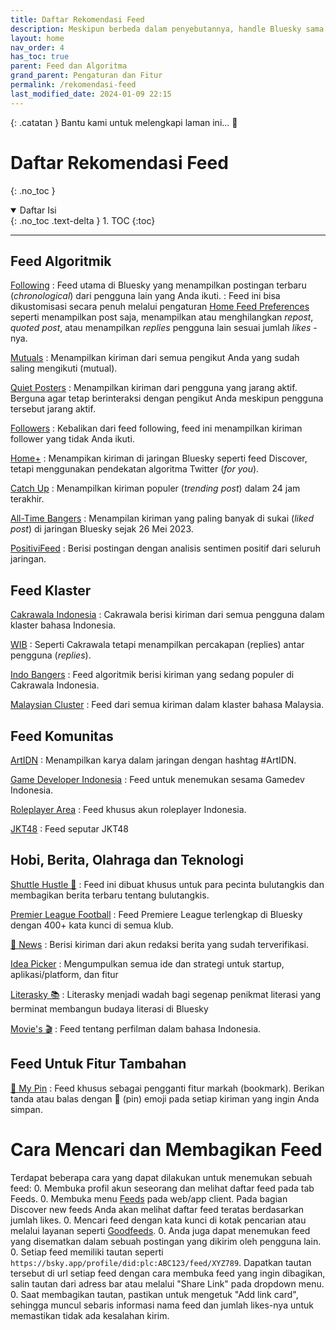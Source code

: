 ```yaml
---
title: Daftar Rekomendasi Feed
description: Meskipun berbeda dalam penyebutannya, handle Bluesky sama dengan username di media sosial lain.
layout: home
nav_order: 4
has_toc: true
parent: Feed dan Algoritma
grand_parent: Pengaturan dan Fitur
permalink: /rekomendasi-feed
last_modified_date: 2024-01-09 22:15
---
```


{: .catatan }
Bantu kami untuk melengkapi laman ini... 🥺

# Daftar Rekomendasi Feed
{: .no_toc }

<details open markdown="block">
  <summary>
    Daftar Isi
  </summary>
  {: .no_toc .text-delta }
1. TOC
{:toc}
</details>

---

## Feed Algoritmik
[Following](https://bsky.app)
: Feed utama di Bluesky yang menampilkan postingan terbaru (*chronological*) dari pengguna lain yang Anda ikuti.
: Feed ini bisa dikustomisasi secara penuh melalui pengaturan [Home Feed Preferences](https://bsky.app/settings/home-feed) seperti menampilkan post saja, menampilkan atau menghilangkan *repost*, *quoted post*, atau menampilkan *replies* pengguna lain sesuai jumlah *likes* -nya.

[Mutuals]
: Menampilkan kiriman dari semua pengikut Anda yang sudah saling mengikuti (mutual).

[Quiet Posters]
: Menampilkan kiriman dari pengguna yang jarang aktif. Berguna agar tetap berinteraksi dengan pengikut Anda meskipun pengguna tersebut jarang aktif.

[Followers]
: Kebalikan dari feed following, feed ini menampilkan kiriman follower yang tidak Anda ikuti.

[Home+]
: Menampikan kiriman di jaringan Bluesky seperti feed Discover, tetapi menggunakan pendekatan algoritma Twitter (*for you*).

[Catch Up]
: Menampilkan kiriman populer (*trending post*) dalam 24 jam terakhir.

[All-Time Bangers]
: Menampilan kiriman yang paling banyak di sukai (*liked post*) di jaringan Bluesky sejak 26 Mei 2023.

[PositiviFeed](https://bsky.app/profile/did:plc:q6gjnaw2blty4crticxkmujt/feed/positivifeed)
: Berisi postingan dengan analisis sentimen positif dari seluruh jaringan.

## Feed Klaster
[Cakrawala Indonesia]
: Cakrawala berisi kiriman dari semua pengguna dalam klaster bahasa Indonesia.

[WIB]
: Seperti Cakrawala tetapi menampilkan percakapan (replies) antar pengguna (*replies*).

[Indo Bangers](https://bsky.app/profile/did:plc:7opjnfmb6gtbgjrsr3777ujx/feed/aaaniozhx2iem)
: Feed algoritmik berisi kiriman yang sedang populer di Cakrawala Indonesia.

[Malaysian Cluster](https://bsky.app/profile/did:plc:7opjnfmb6gtbgjrsr3777ujx/feed/aaahneieskede)
: Feed dari semua kiriman dalam klaster bahasa Malaysia.

## Feed Komunitas
[ArtIDN]
: Menampilkan karya dalam jaringan dengan hashtag #ArtIDN.

[Game Developer Indonesia]
: Feed untuk menemukan sesama Gamedev Indonesia.

[Roleplayer Area]
: Feed khusus akun roleplayer Indonesia.

[JKT48](https://bsky.app/profile/did:plc:3773uwwogo22cupiyxeuewij/feed/aaakpwtzeynl4)
: Feed seputar JKT48

## Hobi, Berita, Olahraga dan Teknologi
[Shuttle Hustle 🏸]
: Feed ini dibuat khusus untuk para pecinta bulutangkis dan membagikan berita terbaru tentang bulutangkis.

[Premier League Football]
: Feed Premiere League terlengkap di Bluesky dengan 400+ kata kunci di semua klub.

[📰 News](https://bsky.app/profile/did:plc:kkf4naxqmweop7dv4l2iqqf5/feed/verified-news)
: Berisi kiriman dari akun redaksi berita yang sudah terverifikasi.

[Idea Picker](https://bsky.app/profile/did:plc:7opjnfmb6gtbgjrsr3777ujx/feed/aaabwt26fpxeu)
: Mengumpulkan semua ide dan strategi untuk startup, aplikasi/platform, dan fitur

[Literasky 📚](https://bsky.app/profile/did:plc:qikup4ob5wcx63x7tokmqzl6/feed/aaajufdkuzrwc)
: Literasky menjadi wadah bagi segenap penikmat literasi yang berminat membangun budaya literasi di Bluesky

[Movie's 🎬](https://bsky.app/profile/did:plc:qtldbingyhs4bfyaxdhatmzw/feed/aaahj2z575ul6)
: Feed tentang perfilman dalam bahasa Indonesia.

## Feed Untuk Fitur Tambahan
[📌 My Pin](https://bsky.app/profile/did:plc:q6gjnaw2blty4crticxkmujt/feed/my-pins)
: Feed khusus sebagai pengganti fitur markah (bookmark). Berikan tanda atau balas dengan  📌 (pin) emoji pada setiap kiriman yang ingin Anda simpan.

[Mutuals]: https://bsky.app/profile/did:plc:tenurhgjptubkk5zf5qhi3og/feed/mutuals
[Followers]: https://bsky.app/profile/did:plc:q6gjnaw2blty4crticxkmujt/feed/my-followers
[Home+]: https://bsky.app/profile/did:plc:2wqomm3tjqbgktbrfwgvrw34/feed/home-plus
[Catch Up]: https://bsky.app/profile/did:plc:tenurhgjptubkk5zf5qhi3og/feed/catch-up
[All-Time Bangers]: https://bsky.app/profile/did:plc:q6gjnaw2blty4crticxkmujt/feed/at-bangers
[Quiet Posters]: https://bsky.app/profile/did:plc:vpkhqolt662uhesyj6nxm7ys/feed/infreq

[Cakrawala Indonesia]: https://bsky.app/profile/did:plc:7opjnfmb6gtbgjrsr3777ujx/feed/aaagz4bmp5o3c
[WIB]: https://bsky.app/profile/did:plc:hgtwngfanh2xh2euslos2vxn/feed/aaalk3ftf7vlk

[ArtIDN]: https://bsky.app/profile/did:plc:azrmmwkhztgcsx67h4uovdez/feed/aaamjjkbprune
[Game Developer Indonesia]: https://bsky.app/profile/did:plc:3rslglrz5mcgzw6tccvlgqlq/feed/aaakinkxpk4w2
[Roleplayer Area]: https://bsky.app/profile/did:plc:xur7zbo5lwkpqdaesnfzxncg/feed/aaac4e7t5emro

[Shuttle Hustle 🏸]: https://bsky.app/profile/did:plc:5pn2ilyzmfyu6jho4gbv2wrh/feed/aaanxcjfn2vn2
[Premier League Football]: https://bsky.app/profile/did:plc:ukwly4246zmbi537o4u36pff/feed/aaadbzfr4m6dm

# Cara Mencari dan Membagikan Feed
Terdapat beberapa cara yang dapat dilakukan untuk menemukan sebuah feed:
0. Membuka profil akun seseorang dan melihat daftar feed pada tab Feeds.
0. Membuka menu [Feeds](https://bsky.app/feeds) pada web/app client. Pada bagian Discover new feeds Anda akan melihat daftar feed teratas berdasarkan jumlah likes.
0. Mencari feed dengan kata kunci di kotak pencarian atau melalui layanan seperti [Goodfeeds](https://goodfeeds.co/).
0. Anda juga dapat menemukan feed yang disematkan dalam sebuah postingan yang dikirim oleh pengguna lain.
0. Setiap feed memiliki tautan seperti `https://bsky.app/profile/did:plc:ABC123/feed/XYZ789`. Dapatkan tautan tersebut di url setiap feed dengan cara membuka feed yang ingin dibagikan, salin tautan dari adress bar atau melalui "Share Link" pada dropdown menu.
0. Saat membagikan tautan, pastikan untuk mengetuk "Add link card", sehingga muncul sebaris informasi nama feed dan jumlah likes-nya untuk memastikan tidak ada kesalahan kirim.